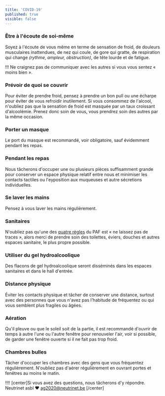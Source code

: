 ```yaml
---
title: 'COVID-19'
published: true
visible: false
---
```


### Être à l'écoute de soi-même

Soyez à l'écoute de vous même en terme de sensation de froid, de douleurs musculaires inattendues, de nez qui coule, de gore qui gratte, de respiration qui change *(rythme, ampleur, obstruction)*, de tête lourde et de fatigue.

!!! Ne craignez pas de communiquer avec les autres si vous vous sentez « moins bien ».

### Prévoir de quoi se couvrir

Pour éviter de prendre froid, pensez à prendre un bon pull ou une écharpe pour éviter de vous refroidir inutilement.  Si vous consommez de l'alcool, n'oubliez pas que la sensation de froid est masquée par un taux croissant d'alcoolémie. Prenez donc soin de vous, vous prendrez soin des autres par la même occasion.

### Porter un masque

Le port du masque est recommandé, voir obligatoire, sauf évidemment pendant les repas.

### Pendant les repas

Nous tâcherons d'occuper une ou plusieurs pièces suffisamment grande pour conserver un espace physique relatif entre nous et minimiser les contacts tactiles ou l'eyposition aux muqueuses et autre sécretions individuelles.

### Se laver les mains

Pensez à vous laver les mains régulièrement.

### Sanitaires

N'oubliez pas qu'une des [quatre règles](/ag2020/paf/introduction#4rules) du PAF est « ne laissez pas de traces », alors merci de prendre soin des toilettes, éviers, douches et autres espaces sanitaire, le plus propre possible.

### Utiliser du gel hydroalcoolique

Des flacons de gel hydroalcoolique seront disséminés dans les espaces sanitaires et dans le hall d'entrée.

### Distance physique

Éviter les contacts physique et tâcher de conserver une distance, surtout avec des personnes que vous n'avez pas l'habitude de fréquentez ou qui vous semblent plus fragiles ou âgées.

### Aération

Qu'il pleuve ou que le soleil soit de la partie, il est recommandé d'ouvrir de temps à autre l'une ou l'autre fenêtre pour renouveler l'air, voir si possible, de garder une fenêtre ouverte si il ne fait pas trop froid.

### Chambres bulles

Tâcher d'occuper les chambres avec des gens que vous fréquentez régulièrement.  N'oubliez pas d'aérer régulièrement en ouvrant portes et fenêtres au moins le matin.

!!!! [center]Si vous avez des questions, nous tâcherons d'y répondre.</br>Neutrinet asbl ♥ <a href="mailto:ag2020@neutrinet.be?subject=[AGFFDN2020] covid19&body=Étant passé par la page covid19, j'ai l'une ou l'autre question remarque ou commentaire.%0D%0A%0D%0A%0D%0A">ag2020@neutrinet.be</a> [/center]

